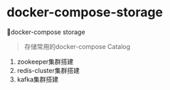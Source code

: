 # docker-compose-storage
🗿docker-compose storage

> 存储常用的docker-compose
> Catalog

1. zookeeper集群搭建
2. redis-cluster集群搭建
3. kafka集群搭建
